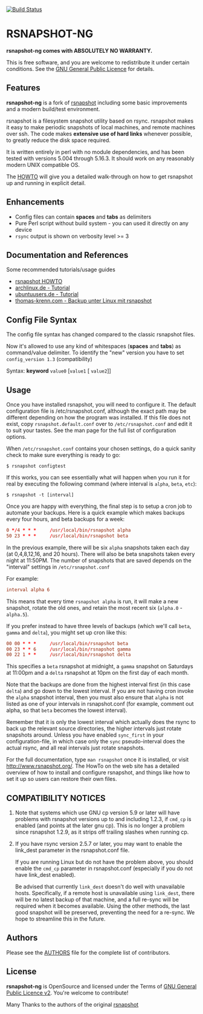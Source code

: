 [![Build Status](https://travis-ci.org/AenonDynamics/rsnapshot-ng.svg?branch=ng)](https://travis-ci.org/AenonDynamics/rsnapshot-ng)

RSNAPSHOT-NG
===============================================================================

**rsnapshot-ng comes with ABSOLUTELY NO WARRANTY.**

This is free software, and you are welcome to redistribute it under certain conditions. See the [GNU General Public Licence](LICENSE.md) for details.

Features
----------------------------------------------------------------------------------

**rsnapshot-ng** is a fork of [rsnapshot](https://github.com/rsnapshot/rsnapshot) including some basic improvements and a modern build/test environment.

rsnapshot is a filesystem snapshot utility based on rsync. rsnapshot makes it easy to make periodic snapshots of local machines, and remote machines over ssh.
The code makes **extensive use of hard links** whenever possible, to greatly reduce the disk space required.

It is written entirely in perl with no module dependencies, and has been tested with versions 5.004 through 5.16.3. It should work on any reasonably
modern UNIX compatible OS.

The [HOWTO](HOWTO.md) will give you a detailed walk-through on how to get rsnapshot up and running in explicit detail.

Enhancements
------------------------------------------------------

* Config files can contain **spaces** and **tabs** as delimiters
* Pure Perl script without build system - you can used it directly on any device
* `rsync` output is shown on verbosity level >= 3

Documentation and References
--------------------------------------------------------------

Some recommended tutorials/usage guides

* [rsnapshot HOWTO](HOWTO.md)
* [archlinux.de - Tutorial](https://wiki.archlinux.de/title/Rsnapshot)
* [ubuntuusers.de - Tutorial](https://wiki.ubuntuusers.de/rsnapshot/)
* [thomas-krenn.com - Backup unter Linux mit rsnapshot](https://www.thomas-krenn.com/de/wiki/Backup_unter_Linux_mit_rsnapshot)

Config File Syntax
--------------------------------------------------------------

The config file syntax has changed compared to the classic rsnapshot files.

Now it's allowed to use any kind of whitespaces (**spaces** and **tabs**) as command/value delimiter. To identify the "new" version you have to set `config_version 1.3` (compatibility)

Syntax: **keyword** `value0` [`value1` [ `value2`]]

Usage
------------------------------------------------------

Once you have installed rsnapshot, you will need to configure it.
The default configuration file is /etc/rsnapshot.conf, although the exact path may be different depending on how the program was installed. 
If this file does not exist, copy `rsnapshot.default.conf` over to `/etc/rsnapshot.conf` and edit it to suit your tastes. 
See the man page for the full list of configuration options.

When `/etc/rsnapshot.conf` contains your chosen settings, do a quick sanity check to make sure everything is ready to go:

```terminal
$ rsnapshot configtest
```

If this works, you can see essentially what will happen when you run it for real by executing the following command (where interval is `alpha`, `beta`, `etc`):

```terminal
$ rsnapshot -t [interval]
```

Once you are happy with everything, the final step is to setup a cron job to
automate your backups. Here is a quick example which makes backups every four
hours, and beta backups for a week:

```conf
0 */4 * * *     /usr/local/bin/rsnapshot alpha
50 23 * * *     /usr/local/bin/rsnapshot beta
```

In the previous example, there will be six `alpha` snapshots taken each day (at 0,4,8,12,16, and 20 hours). There will also
be beta snapshots taken every night at 11:50PM. The number of snapshots that are saved depends on the "interval" settings in `/etc/rsnapshot.conf`

For example:

```conf
interval alpha 6
```

This means that every time `rsnapshot alpha` is run, it will make a
new snapshot, rotate the old ones, and retain the most recent six
(`alpha.0` - `alpha.5`).

If you prefer instead to have three levels of backups (which we'll
call `beta`, `gamma` and `delta`), you might set up cron like this:

```conf
00 00 * * *     /usr/local/bin/rsnapshot beta
00 23 * * 6     /usr/local/bin/rsnapshot gamma
00 22 1 * *     /usr/local/bin/rsnapshot delta
```

This specifies a `beta` rsnapshot at midnight, a `gamma` snapshot
on Saturdays at 11:00pm and a `delta` rsnapshot at 10pm on the
first day of each month.

Note that the backups are done from the highest interval first
(in this case `delta`) and go down to the lowest interval.  If
you are not having cron invoke the `alpha` snapshot interval,
then you must also ensure that `alpha` is not listed as one of
your intervals in rsnapshot.conf (for example, comment out alpha,
so that `beta` becomes the lowest interval).

Remember that it is only the lowest interval which actually does
the rsync to back up the relevant source directories, the higher
intervals just rotate snapshots around.  Unless you have enabled
`sync_first` in your configuration-file, in which case only the `sync`
pseudo-interval does the actual rsync, and all real intervals
just rotate snapshots.

For the full documentation, type `man rsnapshot` once it is installed,
or visit http://www.rsnapshot.org/.  The HowTo on the web site has a
detailed overview of how to install and configure rsnapshot, and things
like how to set it up so users can restore their own files.


COMPATIBILITY NOTICES
--------------------------------------------------------------

 1. Note that systems which use GNU cp version 5.9 or later will have problems
    with rsnapshot versions up to and including 1.2.3, if `cmd_cp` is enabled
    (and points at the later gnu cp).  This is no longer a problem since
    rsnapshot 1.2.9, as it strips off trailing slashes when running cp.

 2. If you have rsync version 2.5.7 or later, you may want to enable the
    link_dest parameter in the rsnapshot.conf file.

    If you are running Linux but do not have the problem above, you should
    enable the `cmd_cp` parameter in rsnapshot.conf (especially if you do not
    have link_dest enabled).

    Be advised that currently `link_dest` doesn't do well with unavailable hosts.
    Specifically, if a remote host is unavailable using `link_dest`, there will
    be no latest backup of that machine, and a full re-sync will be required
    when it becomes available. Using the other methods, the last good snapshot
    will be preserved, preventing the need for a re-sync. We hope to streamline
    this in the future.

Authors
--------------------------------------------------------

Please see the [AUTHORS](AUTHORS,md) file for the complete list of contributors.


License
-------

**rsnapshot-ng** is OpenSource and licensed under the Terms of [GNU General Public Licence v2](LICENSE.md). You're welcome to contribute!

Many Thanks to the authors of the original [rsnapshot](https://github.com/rsnapshot/rsnapshot)